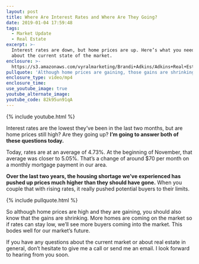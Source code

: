 ```yaml
---
layout: post
title: Where Are Interest Rates and Where Are They Going?
date: 2019-01-04 17:59:48
tags:
  - Market Update
  - Real Estate
excerpt: >-
  Interest rates are down, but home prices are up. Here’s what you need to know
  about the current state of the market.
enclosure: >-
  https://s3.amazonaws.com/vyralmarketing/Brandi+Adkins/Adkins+Real+Estate+Group+_+Where+Are+Interest+Rates+and+Where+Are+They+Going_.mp4
pullquote: 'Although home prices are gaining, those gains are shrinking.'
enclosure_type: video/mp4
enclosure_time:
use_youtube_image: true
youtube_alternate_image:
youtube_code: 82k95un91qA
---
```


{% include youtube.html %}

Interest rates are the lowest they’ve been in the last two months, but are home prices still high? Are they going up? **I’m going to answer both of these questions today.**

Today, rates are at an average of 4.73%. At the beginning of November, that average was closer to 5.05%. That’s a change of around $70 per month on a monthly mortgage payment in our area.

**Over the last two years, the housing shortage we’ve experienced has pushed up prices much higher than they should have gone.** When you couple that with rising rates, it really pushed potential buyers to their limits.&nbsp;

{% include pullquote.html %}

So although home prices are high and they are gaining, you should also know that the gains are shrinking. More homes are coming on the market so if rates can stay low, we’ll see more buyers coming into the market. This bodes well for our market’s future.

If you have any questions about the current market or about real estate in general, don’t hesitate to give me a call or send me an email. I look forward to hearing from you soon.
